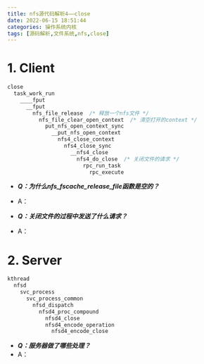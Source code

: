```yaml
---
title: nfs源代码解析4——close
date: 2022-06-15 18:51:44
categories: 操作系统内核
tags: [源码解析,文件系统,nfs,close]
---
```


# 1. Client

```c
close
  task_work_run
    ____fput
      __fput
        nfs_file_release  /* 释放一个nfs文件 */
          nfs_file_clear_open_context  /* 清空打开的context */ 
            put_nfs_open_context_sync
              __put_nfs_open_context
                nfs4_close_context
                  nfs4_close_sync
                    __nfs4_close
                      nfs4_do_close  /* 关闭文件的请求 */
                        rpc_run_task
                          rpc_execute
```

* ***Q：为什么nfs_fscache_release_file函数是空的？***

* A：

* ***Q：关闭文件的过程中发送了什么请求？***
* A：

# 2. Server

```c
kthread
  nfsd
    svc_process
      svc_process_common
        nfsd_dispatch
          nfsd4_proc_compound
            nfsd4_close
            nfsd4_encode_operation
              nfsd4_encode_close
```

* ***Q：服务器做了哪些处理？***
* A：
